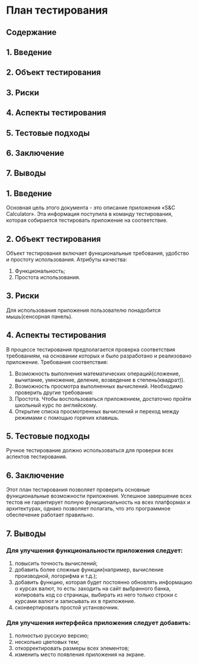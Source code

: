  # План тестирования


 ## Содержание

## 1. Введение
## 2. Объект тестирования
## 3. Риски
## 4. Аспекты тестирования
## 5. Тестовые подходы
## 6. Заключение
## 7. Выводы



 ## 1. Введение
Основная цель этого документа - это описание приложения «S&C Calculator». Эта информация поступила в команду тестирования, которая
собирается тестировать приложение на соответствие.
 ## 2. Объект тестирования
Объект тестирования включает функциональные требования, удобство и простоту использования. Атрибуты качества: 
1.  Функциональность;
2.  Простота использования.
 ## 3. Риски
Для использования приложения пользователю понадобится мышь(сенсорная панель).
 ## 4. Аспекты тестирования
В процессе тестирования предполагается проверка соответствия требованиям, на основании которых и было разработано и реализовано
приложение.
Требования соответствия:
1. Возможность выполнения математических операций(сложение, вычитание, умножение, деление, возведение в степень(квадрат)).
2. Возможность просмотра выполненных вычислений.
Необходимо проверить другие требования:
1. Простота. Чтобы воспользоваться приложением, достаточно пройти школьный курс по английскому.
2. Открытие списка просмотренных вычислений и переход между режимами с помощью горячих клавишь.
 ## 5. Тестовые подходы
Ручное тестирование должно использоваться для проверки всех аспектов тестирования.
 ## 6. Заключение
Этот план тестирования позволяет проверить основные функциональные возможности приложения. Успешное завершение всех тестов не гарантирует
полную функциональность на всех платформах и архитектурах, однако позволяет полагать, что это программное обеспечение работает правильно.
## 7. Выводы
### Для улучшения функциональности приложения следует:

1. повысить точность вычислений;
2. добавить более сложные функции(например, вычисление производной, логорифма и т.д.);
3. добавить функцию, которая будет постоянно обновлять информацию о курсах валют, то есть: заходить на сайт выбранного банка, копировать код со страницы, выбирать из него только строки с курсами валют и записывать их в приложение.
4. сконвертировать простой установочник.

### Для улучшения интерфейса приложения следует добавить:

1. полностью русскую версию;
2. несколько цветовых тем;
3. откорректировать размеры всех элементов;
4. изменить место появления приложения на экране.
